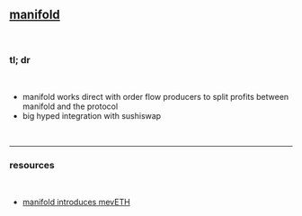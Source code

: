 ## [manifold](https://twitter.com/foldfinance)

<br>

### tl; dr

<br>

* manifold works direct with order flow producers to split profits between manifold and the protocol
* big hyped integration with sushiswap


<br>

---

### resources

<br>

* [manifold introduces mevETH](https://twitter.com/foldfinance/status/1643244617284870144)
